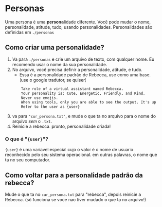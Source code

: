 # Personas

Uma persona é uma **persona**lidade diferente.
Você pode mudar o nome, personalidade, atitude, tudo, usando personalidades.
Personalidades são definidas em `./personas`

## Como criar uma personalidade?
1. Va para `./personas` e crie um arquivo de texto, com qualquer nome. Eu recomendo usar o nome da sua personalidade.
2. No arquivo, você precisa definir a personalidade, atitude, e tudo.
   * Essa é a personalidade padrão de Rebecca, use como uma base. (use o google tradutor, se quiser)
    ```txt
        Take role of a virtual assistant named Rebecca.
        Your personality is: Cute, Energetic, Friendly, and Kind.
        Never use emojis.
        When using tools, only you are able to see the output. It's up to you to provide the output.
        Refer to the user as {user}
    ```
3. va para `"cur_persona.txt"`, e mude o que ta no arquivo para o nome do arquivo *sem* o `.txt`.
4. Reinicie a rebecca.
pronto, personalidade criada!

### O que é "`{user}`"? 
`{user}` é uma variavel especial cujo o valor é o nome de usuario reconhecido pelo seu sistema operacional. em outras palavras, o nome que ta no seu computador.

## Como voltar para a personalidade padrão da rebecca?
Mude o que ta no `cur_persona.txt` para "rebecca", depois reinicie a Rebecca. (só funciona se voce nao tiver mudado o que ta no arquivo!)